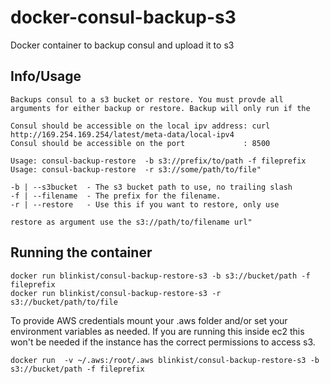 # docker-consul-backup-s3
Docker container to backup consul and upload it to s3

Info/Usage
-----

```
Backups consul to a s3 bucket or restore. You must provde all arguments for either backup or restore. Backup will only run if the 

Consul should be accessible on the local ipv address: curl http://169.254.169.254/latest/meta-data/local-ipv4
Consul should be accessible on the port             : 8500

Usage: consul-backup-restore  -b s3://prefix/to/path -f fileprefix
Usage: consul-backup-restore  -r s3://some/path/to/file"

-b | --s3bucket  - The s3 bucket path to use, no trailing slash
-f | --filename  - The prefix for the filename.
-r | --restore   - Use this if you want to restore, only use

restore as argument use the s3://path/to/filename url"
```

Running the container
----------------------
```
docker run blinkist/consul-backup-restore-s3 -b s3://bucket/path -f fileprefix
docker run blinkist/consul-backup-restore-s3 -r s3://bucket/path/to/file
```

To provide AWS credentials mount your .aws folder and/or set your environment
variables as needed. If you are running this inside ec2 this won't be needed
if the instance has the correct permissions to access s3.

```
docker run  -v ~/.aws:/root/.aws blinkist/consul-backup-restore-s3 -b s3://bucket/path -f fileprefix
```

